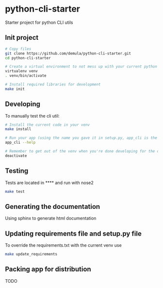# python-cli-starter
Starter project for python CLI utils


## Init project

```sh
# Copy files
git clone https://github.com/demula/python-cli-starter.git
cd python-cli-starter

# Create a virtual environment to not mess up with your current python installation
virtualenv venv
. venv/bin/activate

# Install required libraries for development
make init
```


## Developing

To manually test the cli util:

```sh
# Install the current code in your venv
make install

# Run your app (using the name you gave it in setup.py, app_cli is the default given for the starter pack)
app_cli --help

# Remember to get out of the venv when you're done developing for the day
deactivate
```


## Testing

Tests are located in **** and run with nose2

```sh
make test
```


## Generating the documentation

Using sphinx to generate html documentation


## Updating requirements file and setup.py file

To override the requirements.txt with the current venv use

```sh
make update_requirements
```


## Packing app for distribution

TODO
